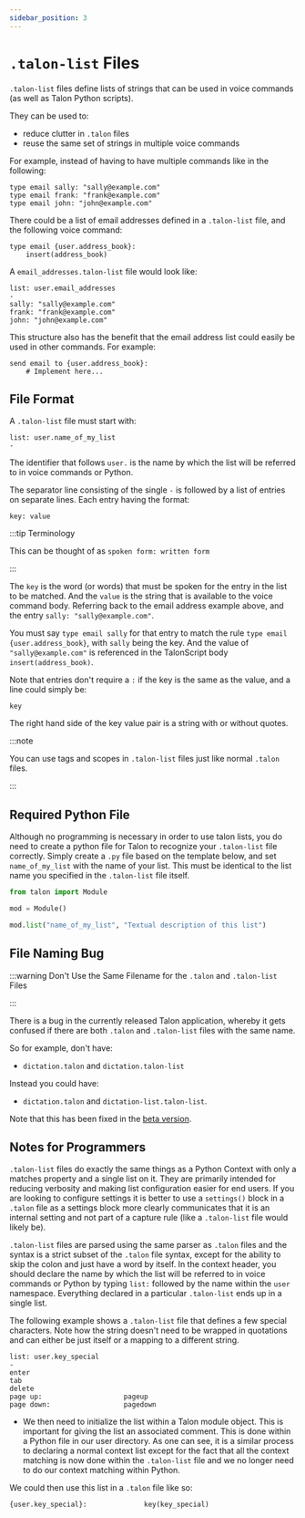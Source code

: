 ```yaml
---
sidebar_position: 3
---
```


# `.talon-list` Files

`.talon-list` files define lists of strings that can be used in voice commands (as well as Talon Python scripts).

They can be used to:

- reduce clutter in `.talon` files
- reuse the same set of strings in multiple voice commands

For example, instead of having to have multiple commands like in the following:

```talon
type email sally: "sally@example.com"
type email frank: "frank@example.com"
type email john: "john@example.com"
```

There could be a list of email addresses defined in a `.talon-list` file, and the following voice command:

```talon
type email {user.address_book}:
    insert(address_book)
```

A `email_addresses.talon-list` file would look like:

```talon
list: user.email_addresses
-
sally: "sally@example.com"
frank: "frank@example.com"
john: "john@example.com"
```

This structure also has the benefit that the email address list could easily be used in other commands. For example:

```talon
send email to {user.address_book}:
    # Implement here...
```

## File Format

A `.talon-list` file must start with:

```talon
list: user.name_of_my_list
-
```

The identifier that follows `user.` is the name by which the list will be referred to in voice commands or Python.

The separator line consisting of the single `-` is followed by a list of entries on separate lines. Each entry having the format:

```talon
key: value
```

:::tip Terminology

This can be thought of as `spoken form: written form`

:::

The `key` is the word (or words) that must be spoken for the entry in the list to be matched. And the `value` is the string that is
available to the voice command body. Referring back to the email address example above, and the entry `sally: "sally@example.com"`.

You must say `type email sally` for that entry to match the rule `type email {user.address_book}`, with `sally` being the key.
And the value of `"sally@example.com"` is referenced in the TalonScript body `insert(address_book)`.

Note that entries don't require a `:` if the key is the same as the value, and a line could simply be:

```talon
key
```

The right hand side of the key value pair is a string with or without quotes.

:::note

You can use tags and scopes in `.talon-list` files just like normal `.talon` files.

:::

## Required Python File

Although no programming is necessary in order to use talon lists, you do need to create a python file for Talon to recognize
your `.talon-list` file correctly. Simply create a `.py` file based on the template below, and set `name_of_my_list` with the name of your list.
This must be identical to the list name you specified in the `.talon-list` file itself.

```python
from talon import Module

mod = Module()

mod.list("name_of_my_list", "Textual description of this list")
```

## File Naming Bug

:::warning Don't Use the Same Filename for the `.talon` and `.talon-list` Files

:::

There is a bug in the currently released Talon application, whereby it gets confused if there are both
`.talon` and `.talon-list` files with the same name.

So for example, don't have:

- `dictation.talon` and `dictation.talon-list`

Instead you could have:

- `dictation.talon` and `dictation-list.talon-list`.

Note that this has been fixed in the [beta version](/docs/Resource%20Hub/beta_talon.md).

## Notes for Programmers

`.talon-list` files do exactly the same things as a Python Context with only a matches property and a single list on it. They are primarily intended for reducing verbosity and making list configuration easier for end users. If you are looking to configure settings it is better to use a `settings()` block in a `.talon` file as a settings block more clearly communicates that it is an internal setting and not part of a capture rule (like a `.talon-list` file would likely be).

`.talon-list` files are parsed using the same parser as `.talon` files and the syntax is a strict subset of the `.talon` file syntax, except for the ability to skip the colon and just have a word by itself. In the context header, you should declare the name by which the list will be referred to in voice commands or Python by typing `list:` followed by the name within the `user` namespace. Everything declared in a particular `.talon-list` ends up in a single list.

The following example shows a `.talon-list` file that defines a few special characters. Note how the string doesn't need to be wrapped in quotations and can either be just itself or a mapping to a different string.

```talon
list: user.key_special
-
enter
tab
delete
page up:                    pageup
page down:                  pagedown
```

- We then need to initialize the list within a Talon module object. This is important for giving the list an associated comment. This is done within a Python file in our user directory. As one can see, it is a similar process to declaring a normal context list except for the fact that all the context matching is now done within the `.talon-list` file and we no longer need to do our context matching within Python.

We could then use this list in a `.talon` file like so:

```talon
{user.key_special}:              key(key_special)
```
